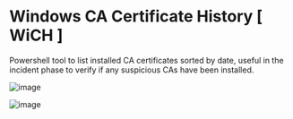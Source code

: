 # Windows CA Certificate History [ WiCH ]
Powershell tool to list installed CA certificates sorted by date, useful in the incident phase to verify if any suspicious CAs have been installed.

![image](https://github.com/massimiliano-dalcero/Windows_CA_certificate_history/assets/5049867/2b04934a-a893-4518-9598-6bb3223c1988)

![image](https://github.com/massimiliano-dalcero/Windows_CA_certificate_history/assets/5049867/3c5246b5-b8ae-4c6d-84d1-6c706efea95a)
